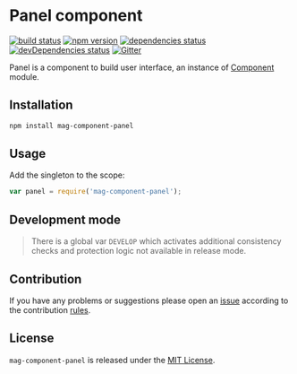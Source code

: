 Panel component
===============

[![build status](https://img.shields.io/travis/magsdk/component-panel.svg?style=flat-square)](https://travis-ci.org/magsdk/component-panel)
[![npm version](https://img.shields.io/npm/v/mag-component-panel.svg?style=flat-square)](https://www.npmjs.com/package/mag-component-panel)
[![dependencies status](https://img.shields.io/david/magsdk/component-panel.svg?style=flat-square)](https://david-dm.org/magsdk/component-panel)
[![devDependencies status](https://img.shields.io/david/dev/magsdk/component-panel.svg?style=flat-square)](https://david-dm.org/magsdk/component-panel?type=dev)
[![Gitter](https://img.shields.io/badge/gitter-join%20chat-blue.svg?style=flat-square)](https://gitter.im/DarkPark/magsdk)


Panel is a component to build user interface, an instance of [Component](https://github.com/stbsdk/component) module.


## Installation ##

```bash
npm install mag-component-panel
```


## Usage ##

Add the singleton to the scope:

```js
var panel = require('mag-component-panel');
```


## Development mode ##

> There is a global var `DEVELOP` which activates additional consistency checks and protection logic not available in release mode.


## Contribution ##

If you have any problems or suggestions please open an [issue](https://github.com/magsdk/component-panel/issues)
according to the contribution [rules](.github/contributing.md).


## License ##

`mag-component-panel` is released under the [MIT License](license.md).
